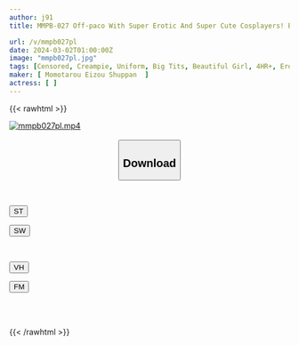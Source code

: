 ```yaml
---
author: j91
title: MMPB-027 Off-paco With Super Erotic And Super Cute Cosplayers! Big Breasts, Beautiful Girl, China, Cat Ears, Little Devil, Invisibility, Protrusion, Facial, Lovey-dovey, Sometimes Insemination

url: /v/mmpb027pl
date: 2024-03-02T01:00:00Z
image: "mmpb027pl.jpg"
tags: [Censored, Creampie, Uniform, Big Tits, Beautiful Girl, 4HR+, Erotic Wear	]
maker: [ Momotarou Eizou Shuppan  ]
actress: [ ]
---
```



{{< rawhtml >}}

<div class="video" data-videoid="lkdrpZopjjSOYd">
    <a href="javascript:;">
        <img src="/v/mmpb027pl/mmpb027pl.jpg" width="WIDTH" height="HEIGHT" alt="mmpb027pl.mp4" loading="lazy">
    </a>
</div>

<script type="text/javascript" src="https://j91.asia/asset/on-demand-st.js"></script>

<br>
  <link rel="stylesheet" href="https://j91.asia/asset/bs5.css">
  
  <center>
  <button class="btn btn-primary" type="button" data-bs-toggle="collapse" data-bs-target=".multi-collapse" aria-expanded="false" aria-controls="multiCollapseExample1 multiCollapseExample2"><h2>Download</h2></button></center>
</p>
<div class="row">
  <div class="col">
    <div class="collapse multi-collapse" id="multiCollapseExample1">
      <div class="card card-body">
	      	      <br>
<div class="buttons">  
<p><a href="https://streamtape.to/v/lkdrpZopjjSOYd" target="_blank"><button class="btn-hover color-3"><i class="fa fa-download"></i> ST</button></a></p>
<p><a href="https://cdnwish.com/c58ey56zoi2g" target="_blank"><button class="btn-hover color-2"><i class="fa fa-download"></i> SW</button></a></p></div>
    </div>
  </div>
</div>
  <div class="col">
    <div class="collapse multi-collapse" id="multiCollapseExample2">
      <div class="card card-body">
	      <br>
<div class="buttons">
<p><a href="javascript:;"><button class="btn-hover color-9"><i class="fa fa-download"></i> VH</button></a></p>
<p><a href="javascript:;"><button class="btn-hover color-8"><i class="fa fa-download"></i> FM</button></a></p></div>
<br><br>
      </div>
    </div>
  </div>
</div>

{{< /rawhtml >}}